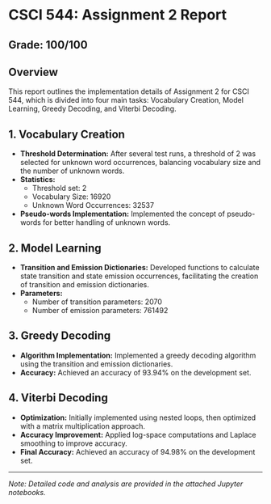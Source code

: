 # CSCI 544: Assignment 2 Report

## Grade: 100/100

## Overview
This report outlines the implementation details of Assignment 2 for CSCI 544, which is divided into four main tasks: Vocabulary Creation, Model Learning, Greedy Decoding, and Viterbi Decoding.

## 1. Vocabulary Creation
- **Threshold Determination:** After several test runs, a threshold of 2 was selected for unknown word occurrences, balancing vocabulary size and the number of unknown words.
- **Statistics:**
  - Threshold set: 2
  - Vocabulary Size: 16920
  - Unknown Word Occurrences: 32537
- **Pseudo-words Implementation:** Implemented the concept of pseudo-words for better handling of unknown words.

## 2. Model Learning
- **Transition and Emission Dictionaries:** Developed functions to calculate state transition and state emission occurrences, facilitating the creation of transition and emission dictionaries.
- **Parameters:**
  - Number of transition parameters: 2070
  - Number of emission parameters: 761492

## 3. Greedy Decoding
- **Algorithm Implementation:** Implemented a greedy decoding algorithm using the transition and emission dictionaries.
- **Accuracy:** Achieved an accuracy of 93.94% on the development set.

## 4. Viterbi Decoding
- **Optimization:** Initially implemented using nested loops, then optimized with a matrix multiplication approach.
- **Accuracy Improvement:** Applied log-space computations and Laplace smoothing to improve accuracy.
- **Final Accuracy:** Achieved an accuracy of 94.98% on the development set.

---

*Note: Detailed code and analysis are provided in the attached Jupyter notebooks.*
